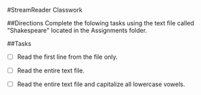 #StreamReader Classwork

##Directions
Complete the folowing tasks using the text file called "Shakespeare" located in the Assignments folder.

##Tasks
-[ ] Read the first line from the file only.
-[ ] Read the entire text file.
-[ ] Read the entire text file and capitalize all lowercase vowels.

